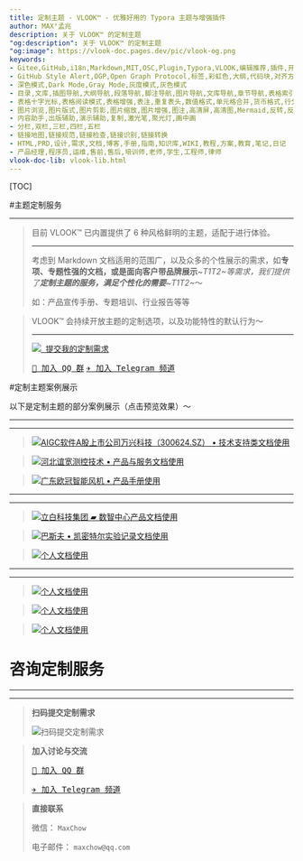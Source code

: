 ```yaml
---
title: 定制主题 - VLOOK™ - 优雅好用的 Typora 主题与增强插件
author: MAX°孟兆
description: 关于 VLOOK™ 的定制主题
"og:description": 关于 VLOOK™ 的定制主题
"og:image": https://vlook-doc.pages.dev/pic/vlook-og.png
keywords:
- Gitee,GitHub,i18n,Markdown,MIT,OSC,Plugin,Typora,VLOOK,编辑推荐,插件,开源,开源中国,跨平台,主题包,自动排版
- GitHub Style Alert,OGP,Open Graph Protocol,标签,彩虹色,大纲,代码块,对齐方式,多媒体,封底,封面,公式,刮刮卡,黑幕,徽章,渐变色,脚注,进度条,面包屑,模板,任务清单,色号,社交网络分享,视频,定制,题注,音频,着色,主题,注音,自动编号,自动折叠,字数统计,字体
- 深色模式,Dark Mode,Gray Mode,灰度模式,灰色模式
- 目录,文库,插图导航,大纲导航,段落导航,脚注导航,图片导航,文库导航,章节导航,表格索引,图片索引,音频索引,视频索引,代码块索引,搜索
- 表格十字光标,表格阅读模式,表格增强,表注,重复表头,数值格式,单元格合并,货币格式,行分组,行折叠,百分比格式
- 图片浏览,图片版式,图片剪影,图片缩放,图片增强,图注,高清屏,高清图,Mermaid,反转,反色,明信片
- 内容助手,出版辅助,演示辅助,复制,激光笔,聚光灯,画中画
- 分栏,双栏,三栏,四栏,五栏
- 链接地图,链接规范,链接检查,链接识别,链接转换
- HTML,PRD,设计,需求,文档,博客,手册,指南,知识库,WIKI,教程,方案,教育,笔记,日记
- 产品经理,程序员,运维,售前,售后,培训师,老师,学生,工程师,律师
vlook-doc-lib: vlook-lib.html
---
```


[TOC]

#主题定制服务

---

> 目前 VLOOK™ 已内置提供了 6 种风格鲜明的主题，适配于进行体验。
>
> ---
>
> 考虑到 Markdown 文档适用的范围广，以及众多的个性展示的需求，如**专项、专题性强的文档，或是面向客户带品牌展示**_~T1T2~_等需求，我们提供了**定制主题的服务，满足个性化的需要**_~T1T2~_～
>
> 如：产品宣传手册、专题培训、行业报告等等

> VLOOK™ 会持续开放主题的定制选项，以及功能特性的默认行为～
>
> ---
>
> [<kbd>![](pic/icon-vip.svg?fill=text#icon)  提交我的定制需求</kbd>](https://wj.qq.com/s2/14818521/bd33/)
>
> [<kbd>💬 加入 QQ 群</kbd>](https://qm.qq.com/cgi-bin/qm/qr?k=oB8wpFG_4SEMf1CL9qVy-jMw0CMfSwff&jump_from=webapi&kbd=alt)  [<kbd>✈️ 加入 Telegram 频道 </kbd>](https://t.me/vlook_markdown?kbd=alt)

#定制主题案例展示 

以下是定制主题的部分案例展示（点击预览效果）～

---

---

> [![AIGC软件A股上市公司万兴科技（300624.SZ） • 技术支持类文档使用](pic/vip-wondershare.png?srcset=@2x#card#r "Wondershare Support")](vip-wondershare.html)

> [![河北谊宽测控技术 • 产品与服务文档使用](pic/vip-yikuan.png?srcset=@2x#card "YiKuan")](vip-yikuan.html)

> [![广东欧冠智能风机 • 产品手册使用](pic/vip-ouguan.png?srcset=@2x#card "OuGuan")](vip-ouguan.html)

---

---

> [![立白科技集团 ▰ 数智中心产品文档使用](pic/vip-dic.png?srcset=@2x#card "Liby DIC")](vip-dic.html)

> [![巴斯夫 • 凯密特尔实验记录文档使用](pic/vip-chemetall.png?srcset=@2x#card "BASF • Chemetall")](vip-chemetall.html)

> [![个人文档使用](pic/vip-bug320.png?srcset=@2x#card "Bug320")](vip-bug320.html)

---

---

> [![个人文档使用](pic/vip-hello.png?srcset=@2x#card "Hello")](vip-hello.html)

> [![个人文档使用](pic/vip-lspzc.png?srcset=@2x#card "Lspzc")](vip-lspzc.html)

> [![个人文档使用](pic/vip-qimao.png?srcset=@2x#card "QiMao")](vip-qimao.html)


# 咨询定制服务

---

---

> **扫码提交定制需求**
>
> ![扫码提交定制需求](pic/vip-submit-light.png?darksrc=vip-submit-dark.png&srcset=@2x&darksrcset=@2x#logo#border)

> **加入讨论与交流**
>
> [<kbd>💬 加入 QQ 群</kbd>](https://qm.qq.com/cgi-bin/qm/qr?k=oB8wpFG_4SEMf1CL9qVy-jMw0CMfSwff&jump_from=webapi "加入 QQ 群")
>
> [<kbd>✈️ 加入 Telegram 频道 </kbd>](https://t.me/vlook_markdown?kbd=alt)

> **直接联系**
>
> 微信： `MaxChow`
>
> 电子邮件： `maxchow@qq.com`



